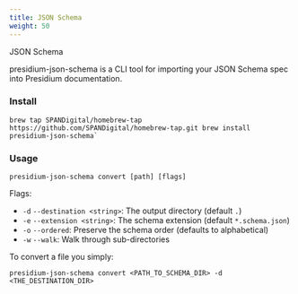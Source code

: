 ```yaml
---
title: JSON Schema
weight: 50
---
```

JSON Schema

presidium-json-schema is a CLI tool for importing your JSON Schema spec into Presidium documentation.

### Install

```
brew tap SPANDigital/homebrew-tap https://github.com/SPANDigital/homebrew-tap.git brew install presidium-json-schema`
```

### Usage

`presidium-json-schema convert [path] [flags]`

Flags:
* `-d` `--destination <string>`: The output directory (default `.`)
* `-e` `--extension <string>`: The schema extension (default `*.schema.json`)
* `-o` `--ordered`: Preserve the schema order (defaults to alphabetical)
* `-w` `--walk`: Walk through sub-directories

To convert a file you simply:

`presidium-json-schema convert <PATH_TO_SCHEMA_DIR> -d <THE_DESTINATION_DIR>`


